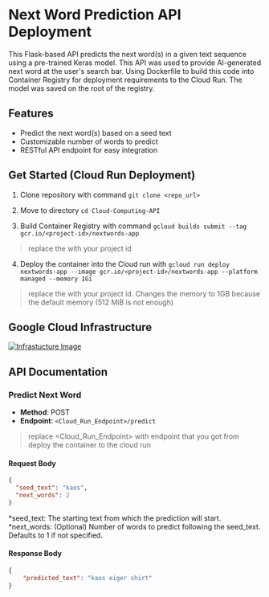 # Next Word Prediction API Deployment

This Flask-based API predicts the next word(s) in a given text sequence using a pre-trained Keras model. This API was used to provide AI-generated next word at the user's search bar. Using Dockerfile to build this code into Container Registry for deployment requirements to the Cloud Run. The model was saved on the root of the registry.

## Features

- Predict the next word(s) based on a seed text
- Customizable number of words to predict
- RESTful API endpoint for easy integration

## Get Started (Cloud Run Deployment)

1. Clone repository with command `git clone <repo_url>`
2. Move to directory `cd Cloud-Computing-API`

3. Build Container Registry with command `gcloud builds submit --tag gcr.io/<project-id>/nextwords-app`
> replace the <project-id> with your project id

4. Deploy the container into the Cloud run with `gcloud run deploy nextwords-app --image gcr.io/<project-id>/nextwords-app --platform managed --memory 1Gi`
> replace the <project-id> with your project id. Changes the memory to 1GB because the default memory (512 MiB is not enough)

## Google Cloud Infrastructure
[![Infrastucture Image](Infrastucture/Lokal.ind%20Diagram.png)
](https://github.com/C241-PS127/Cloud-Computing-API/blob/main/Infrastucture/Lokal.ind%20Diagram.png)

## API Documentation

### Predict Next Word

- **Method**: POST
- **Endpoint**: `<Cloud_Run_Endpoint>/predict`
> replace <Cloud_Run_Endpoint> with endpoint that you got from deploy the container to the cloud run

#### Request Body
```json
{
  "seed_text": "kaos",
  "next_words": 2
}
```
*seed_text: The starting text from which the prediction will start.
*next_words: (Optional) Number of words to predict following the seed_text. Defaults to 1 if not specified.

#### Response Body
```json
{
    "predicted_text": "kaos eiger shirt"
}
```
